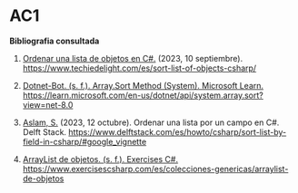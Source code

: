 # AC1

**Bibliografia consultada**

1. [Ordenar una lista de objetos en C#.](https://www.techiedelight.com/es/sort-list-of-objects-csharp/) (2023, 10 septiembre). https://www.techiedelight.com/es/sort-list-of-objects-csharp/

2. [Dotnet-Bot. (s. f.). Array.Sort Method (System). Microsoft Learn.](https://learn.microsoft.com/en-us/dotnet/api/system.array.sort?view=net-8.0) https://learn.microsoft.com/en-us/dotnet/api/system.array.sort?view=net-8.0

3. [Aslam, S.](https://www.delftstack.com/es/howto/csharp/sort-list-by-field-in-csharp/#google_vignette) (2023, 12 octubre). Ordenar una lista por un campo en C#. Delft Stack. https://www.delftstack.com/es/howto/csharp/sort-list-by-field-in-csharp/#google_vignette

4. [ArrayList de objetos. (s. f.). Exercises C#.](https://www.exercisescsharp.com/es/colecciones-genericas/arraylist-de-objetos) https://www.exercisescsharp.com/es/colecciones-genericas/arraylist-de-objetos
